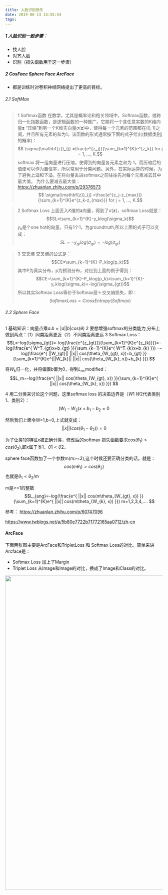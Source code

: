 ```yaml
---
title: 人脸识别损失
date: 2019-06-13 14:55:54
tags:
---
```



##### 1 人脸识别一般步骤：
- 找人脸
- 对齐人脸
- 识别（损失函数用于这一步骤）

<!--more-->

##### 2 CosFace Sphere Face ArcFace
- 都是训练时对卷积神经网络提出了更高的目标。

###### 2.1 SoftMax
>1 Softmax函数
在数学，尤其是概率论和相关领域中，Softmax函数，或称归一化指数函数，是逻辑函数的一种推广。它能将一个含任意实数的K维向量$\mathbf{z}$   “压缩”到另一个K维实向量$\sigma(\mathbf{z})$中，使得每一个元素的范围都在$(0,1)$之间，并且所有元素的和为1。该函数的形式通常按下面的式子给出(数据类别j的概率)：
$$ \sigma(\mathbf{z})_{j} =\frac{e^{z_j}}{\sum_{k=1}^{K}e^{z_k}}  for j = 1, …, K.$$
softmax 将一组向量进行压缩，使得到的向量各元素之和为 1，而压缩后的值便可以作为置信率，所以常用于分类问题。另外，在实际运算的时候，为了避免上溢和下溢，在将向量丢进softmax之前往往先对每个元素减去其中最大值。
为什么要减去最大值：https://zhuanlan.zhihu.com/p/29376573
$$ \sigma(\mathbf{z})_{j} =\frac{e^{z_j-z_{max}}}{\sum_{k=1}^{K}e^{z_k-z_{max}}}  for j = 1, …, K.$$

>2 Softmax Loss
上面丢入$K$维的$\mathbf{z}$向量，得到了$\sigma(\mathbf{z})$，softmax Loss就是：
$$SL=\sum_{k=1}^{K}-y_klog(\sigma_k)$$
$y_k$是个one hot的向量，只有1个1，为groundtruth,所以上面的式子可以变成：
$$SL=-y_{gt}log(\sigma_{gt})=-log(\sigma_{gt})$$


>3 交叉熵
交叉熵的公式是：
$$CE=\sum_{k=1}^{K}-P_klog(p_k)$$
其中P为真实分布，p为预测分布，对应到上面的例子得到：
$$CE=\sum_{k=1}^{K}-P_klog(p_k)=\sum_{k=1}^{K}-y_klog(\sigma_k)=-log(\sigma_{gt})$$
所以其实Softmax Loss等价于Softmax层＋交叉熵损失，即：
$$Softmax Loss=Cross Entropy(Softmax)$$


###### 2.2 Sphere Face

1 基础知识：向量点乘$a.b=|a||b|cos(\theta)$
2 要想增强softmax的分类能力,分布上做到两点：（1）同类距离更近（2）不同类距离更远
3 Softmax Loss：
$$L=-log(\sigma_{gt})=-log(\frac{e^{z_{gt}}}{\sum_{k=1}^{K}e^{z_{k}}})=-log(\frac{e^{ W^T_{gt}x+b_{gt}   }}{\sum_{k=1}^{K}e^{ W^T_{k}x+b_{k}  }}) =-log(\frac{e^{ ||W_{gt}|| ||x|| cos(\theta_{W_{gt}, x})+b_{gt}   }}{\sum_{k=1}^{K}e^{||W_{k}|| ||x|| cos(\theta_{W_{k}, x})+b_{k}  }})  $$

将$W_k$归一化，并将偏置$b$置为0，得到$L_m$,modified：
$$L_m=-log(\frac{e^{  ||x|| cos(\theta_{W_{gt}, x})   }}{\sum_{k=1}^{K}e^{ ||x|| cos(\theta_{W_{k}, x})  }})  $$

4 用二分类来讨论这个问题，这里softmax loss 的决策边界是（$W1$ $W2$代表类别1、类别2）：
$$(W_1-W_2)x+b_1-b_2=0$$

然后我们上面令W=1,b=0,上式就变成：
$$||x||(cos(\theta_1-\theta_2))=0$$

为了让类1的特征$x$被正确分类，修改后的softmax 损失函数要求$cos(\theta_1)>cos(\theta_2)$,即$x$属于类1，$\theta1<\theta2$。

sphere face函数加了一个参数m(m>=2),这个时候还要正确分类的话，就是：
$$cos(m\theta_1)>cos(\theta_2)$$
也就是$\theta_1<\theta_2/m$

m是>=1的整数
$$L_{ang}=-log(\frac{e^{  ||x|| cos(m\theta_{W_{gt}, x})   }}{\sum_{k=1}^{K}e^{ ||x|| cos(m\theta_{W_{k}, x})  }})  m=1,2,3,4,.... $$ 


参考：
https://zhuanlan.zhihu.com/p/60747096

https://www.twblogs.net/a/5b80e7722b71772165aa0712/zh-cn


#### ArcFace

下面两张图主要是ArcFace和TripletLoss 和 Softmax Loss的对比。简单来讲Arcface是：
- Softmax Loss 加上了Margin
- Triplet Loss 从Image和Image的对比，换成了Image和Class的对比。
<center class="half">
	<img src="4.jpg" width=1000/>
<!--  <div style="width: 400px; margin: auto">![avater](4.jpg)</div>
 <div style="width: 400px; margin: auto">![avater](5.jpg)</div> -->
</center>




























